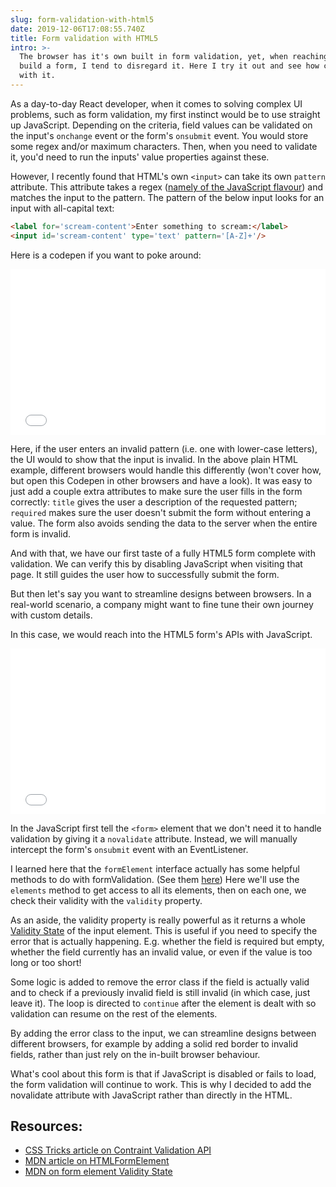 ```yaml
---
slug: form-validation-with-html5
date: 2019-12-06T17:08:55.740Z
title: Form validation with HTML5
intro: >-
  The browser has it's own built in form validation, yet, when reaching out to
  build a form, I tend to disregard it. Here I try it out and see how can go
  with it.
---
```

As a day-to-day React developer, when it comes to solving complex UI problems, such as form validation, my first instinct would be to use straight up JavaScript. Depending on the criteria, field values can be validated on the input's `onchange` event or the form's `onsubmit` event. You would store some regex and/or maximum characters. Then, when you need to validate it, you'd need to run the inputs' value properties against these.

However, I recently found that HTML's own `<input>` can take its own `pattern` attribute. This attribute takes a regex ([namely of the JavaScript flavour](https://html.spec.whatwg.org/multipage/input.html#the-pattern-attribute)) and matches the input to the pattern. The pattern of the below input looks for an input with all-capital text:

```html
<label for='scream-content'>Enter something to scream:</label>
<input id='scream-content' type='text' pattern='[A-Z]+'/>
```

Here is a codepen if you want to poke around:

<iframe height="265" style="width: 100%;" scrolling="no" title="Scream Input" src="//codepen.io/lwkchan-the-decoder/embed/preview/VwZXNYv/?height=265&theme-id=dark&default-tab=html,result" frameborder="no" allowtransparency="true" allowfullscreen="true">
  See the Pen <a href='https://codepen.io/lwkchan-the-decoder/pen/VwZXNYv/'>Scream Input</a> by lw9908
  (<a href='https://codepen.io/lwkchan-the-decoder'>@lwkchan-the-decoder</a>) on <a href='https://codepen.io'>CodePen</a>.</iframe>

Here, if the user enters an invalid pattern (i.e. one with lower-case letters), the UI would to show that the input is invalid. In the above plain HTML example, different browsers would handle this differently (won't cover how, but open this Codepen in other browsers and have a look). It was easy to just add a couple extra attributes to make sure the user fills in the form correctly: `title` gives the user a description of the requested pattern; `required` makes sure the user doesn't submit the form without entering a value. The form also avoids sending the data to the server when the entire form is invalid.

And with that, we have our first taste of a fully HTML5 form complete with validation. We can verify this by disabling JavaScript when visiting that page. It still guides the user how to successfully submit the form.

But then let's say you want to streamline designs between browsers. In a real-world scenario, a company might want to fine tune their own journey with custom details.

In this case, we would reach into the HTML5 form's APIs with JavaScript. 

<iframe height="265" style="width: 100%;" scrolling="no" title="Scream Input with css" src="//codepen.io/lwkchan-the-decoder/embed/preview/KKPRRZB/?height=265&theme-id=dark&default-tab=html,result" frameborder="no" allowtransparency="true" allowfullscreen="true">
  See the Pen <a href='https://codepen.io/lwkchan-the-decoder/pen/KKPRRZB/'>Scream Input with css</a> by lw9908
  (<a href='https://codepen.io/lwkchan-the-decoder'>@lwkchan-the-decoder</a>) on <a href='https://codepen.io'>CodePen</a>.
</iframe>

In the JavaScript first tell the `<form>` element that we don't need it to handle validation by giving it a `novalidate` attribute. Instead, we will manually intercept the form's `onsubmit` event with an EventListener.

I learned here that the `formElement` interface actually has some helpful methods to do with formValidation. (See them [here](https://developer.mozilla.org/en-US/docs/Web/API/HTMLFormElement)) Here we'll use the `elements` method to get access to all its elements, then on each one, we check their validity with the `validity` property.

As an aside, the validity property is really powerful as it returns a whole [Validity State](https://developer.mozilla.org/en-US/docs/Web/API/ValidityState) of the input element. This is useful if you need to specify the error that is actually happening. E.g. whether the field is required but empty, whether the field currently has an invalid value, or even if the value is too long or too short!

Some logic is added to remove the error class if the field is actually valid and to check if a previously invalid field is still invalid (in which case, just leave it). The loop is directed to `continue` after the element is dealt with so validation can resume on the rest of the elements.

By adding the error class to the input, we can streamline designs between different browsers, for example by adding a solid red border to invalid fields, rather than just rely on the in-built browser behaviour.

What's cool about this form is that if JavaScript is disabled or fails to load, the form validation will continue to work. This is why I decided to add the novalidate attribute with JavaScript rather than directly in the HTML.

## Resources:

* [CSS Tricks article on Contraint Validation API](https://css-tricks.com/form-validation-part-2-constraint-validation-api-javascript/)
* [MDN article on HTMLFormElement](https://developer.mozilla.org/en-US/docs/Web/API/HTMLFormElement/elements)
* [MDN on form element Validity State](https://developer.mozilla.org/en-US/docs/Web/API/ValidityState)
